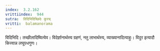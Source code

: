 ```yaml
---
index:  3.2.162
vrittiindex:  944
sutra:  विदिभिदिच्छिदेः कुरच्
vritti:  balamanorama 
---
```


विदिभिदि। तच्छीलादिष्वित्येव। विदेर्ज्ञानार्थस्य ग्रहणं, नतु लाभार्थस्य, व्याख्यानादित्याहुः। विदुर इत्यादौ कित्त्वान्न लघूपधगुणः।

